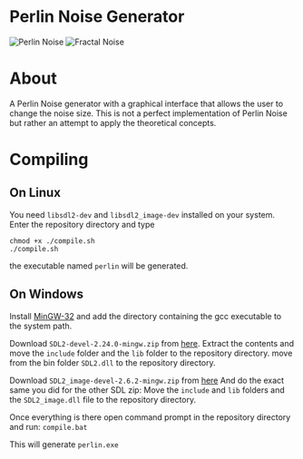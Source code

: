 # Perlin Noise Generator
![Perlin Noise](https://i.imgur.com/8yfVoB5.png)
![Fractal Noise](https://i.imgur.com/5LcYaYX.png)
# About

A Perlin Noise generator with a graphical interface that allows the user to change the noise size.
This is not a perfect implementation of Perlin Noise but rather an attempt to apply the theoretical concepts.

# Compiling


## On Linux

You need ``libsdl2-dev`` and ``libsdl2_image-dev`` installed on your system.
Enter the repository directory and type 

```
chmod +x ./compile.sh
./compile.sh
```
the executable named ``perlin`` will be generated.

## On Windows

Install [MinGW-32](https://sourceforge.net/projects/mingw/) and add the directory containing the gcc executable to the system path.

Download ``SDL2-devel-2.24.0-mingw.zip`` from [here](https://github.com/libsdl-org/SDL/releases).
Extract the contents and move the ``include`` folder and the ``lib``  folder to the repository directory.
move from the bin folder ``SDL2.dll`` to the repository directory.

Download ``SDL2_image-devel-2.6.2-mingw.zip`` from [here](https://github.com/libsdl-org/SDL_image/releases)
And do the exact same you did for the other SDL zip:
Move the ``include`` and ``lib`` folders and the ``SDL2_image.dll`` file to the repository directory.

Once everything is there open command prompt in the repository directory and run:
``compile.bat``

This will generate ``perlin.exe``



